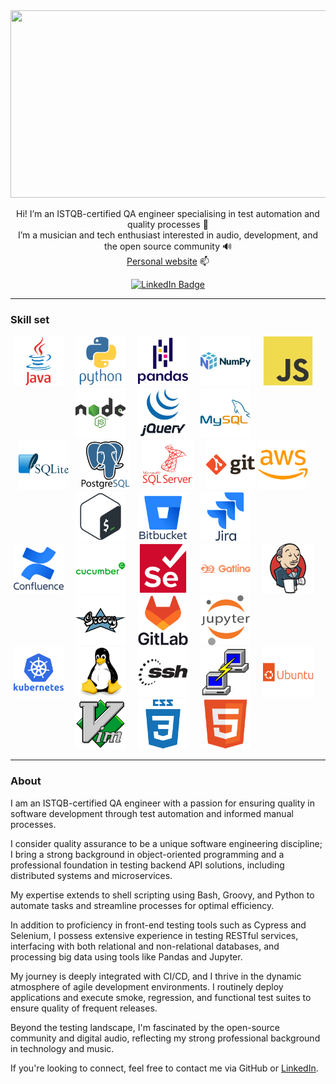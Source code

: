 <div align="center">
    <img src="https://media.giphy.com/media/dWesBcTLavkZuG35MI/giphy.gif" width="600" height="300"/>
  
  
   Hi! I’m an ISTQB-certified QA engineer specialising in test automation and quality processes 👋  
   I’m a musician and tech enthusiast interested in audio, development, and the open source community 🔊
   <br>[Personal website](https://gitme23.github.io) 📫 
  <br>
  <div id="header" align="center">
   <a href="https://www.linkedin.com/in/andy-hopwood-a4abaa239/">
      <img src="https://img.shields.io/badge/LinkedIn-blue?style=for-the-badge&logo=linkedin&logoColor=white" alt="LinkedIn Badge"/>
    </a>
    <div id="badges">
    </div>
    </div>
  </div>
  
  <!-- -
  GitMe23/GitMe23 is a ✨ special ✨ repository because its `README.md` (this file) appears on your GitHub profile.
  You can click the Preview link to take a look at your changes.
  - -->
  
  
  ---
  ### Skill set
  
  <div align="center">
    <img src="https://github.com/devicons/devicon/blob/master/icons/java/java-original-wordmark.svg" title="Java" alt="Java" width="80" height="80"/>&nbsp;&nbsp;&nbsp;&nbsp;
    <img src="https://github.com/devicons/devicon/blob/master/icons/python/python-original-wordmark.svg" title="Python" alt="Python" width="80" height="80"/>&nbsp;&nbsp;&nbsp;&nbsp;
   <img src="https://github.com/devicons/devicon/blob/master/icons/pandas/pandas-original-wordmark.svg" title="Pandas" alt="Pandas" width="80" height="80"/>&nbsp;&nbsp;&nbsp;&nbsp;
   <img src="https://github.com/devicons/devicon/blob/master/icons/numpy/numpy-original-wordmark.svg" title="numpy" alt="numpy" width="80" height="80"/>&nbsp;&nbsp;&nbsp;&nbsp;
   <img src="https://github.com/devicons/devicon/blob/master/icons/javascript/javascript-original.svg" title="JavaScript" alt="JavaScript" width="80" height="80"/>&nbsp;&nbsp;&nbsp;&nbsp;
   <img src="https://github.com/devicons/devicon/blob/master/icons/nodejs/nodejs-original-wordmark.svg" title="NodeJS" alt="NodeJS" width="80" height="80"/>&nbsp;&nbsp;&nbsp;&nbsp; 
   <img src="https://github.com/devicons/devicon/blob/master/icons/jquery/jquery-original-wordmark.svg" title="jQuery" alt="jQuery" width="80" height="80"/>&nbsp;&nbsp;&nbsp;&nbsp; 
    <img src="https://github.com/devicons/devicon/blob/master/icons/mysql/mysql-original-wordmark.svg" title="MySQL"  alt="MySQL" width="80" height="80"/>&nbsp;&nbsp;&nbsp;&nbsp;
   <br>
   <img src="https://github.com/devicons/devicon/blob/master/icons/sqlite/sqlite-original-wordmark.svg" title="sqlite" alt="sqlite" width="80" height="80"/>&nbsp;&nbsp;&nbsp;&nbsp;
   <img src="https://github.com/devicons/devicon/blob/master/icons/postgresql/postgresql-original-wordmark.svg" title="postgres" alt="postgres" width="80" height="80"/>&nbsp;&nbsp;&nbsp;&nbsp;
    <img src="https://github.com/devicons/devicon/blob/master/icons/microsoftsqlserver/microsoftsqlserver-plain-wordmark.svg" title="sqlserver" alt="sqlserver" width="80" height="80"/>&nbsp;&nbsp;&nbsp;&nbsp;
   <img src="https://github.com/devicons/devicon/blob/master/icons/git/git-original-wordmark.svg" title="Git" alt="Git" width="80" height="80"/>
  <img src="https://github.com/devicons/devicon/blob/master/icons/amazonwebservices/amazonwebservices-plain-wordmark.svg" title="AWS" alt="AWS" width="80" height="80"/>&nbsp;&nbsp;&nbsp;&nbsp;
  <img src="https://github.com/devicons/devicon/blob/master/icons/bash/bash-original.svg" title="Bash" alt="Bash" width="80" height="80"/>&nbsp;&nbsp;&nbsp;&nbsp;
  <img src="https://github.com/devicons/devicon/blob/master/icons/bitbucket/bitbucket-original-wordmark.svg" title="Bitbucket" alt="Bitbucket" width="80" height="80"/>&nbsp;&nbsp;&nbsp;&nbsp;
   <img src="https://github.com/devicons/devicon/blob/master/icons/jira/jira-original-wordmark.svg" title="Jira" alt="Jira" width="80" height="80"/>&nbsp;&nbsp;&nbsp;&nbsp;
   <br>
   <img src="https://github.com/devicons/devicon/blob/master/icons/confluence/confluence-original-wordmark.svg" title="Confluence" alt="Confluence" width="80" height="80"/>&nbsp;&nbsp;&nbsp;&nbsp;
   <img src="https://github.com/devicons/devicon/blob/master/icons/cucumber/cucumber-plain-wordmark.svg" title="Cucumber" alt="Cucumber" width="80" height="80"/>&nbsp;&nbsp;&nbsp;&nbsp;
   <img src="https://github.com/devicons/devicon/blob/master/icons/selenium/selenium-original.svg" title="Selenium" alt="Selenium" width="80" height="80"/>&nbsp;&nbsp;&nbsp;&nbsp;
  <img src="https://github.com/devicons/devicon/blob/master/icons/gatling/gatling-plain-wordmark.svg" title="Gatling" alt="Gatling" width="80" height="80"/>&nbsp;&nbsp;&nbsp;&nbsp;
  <img src="https://github.com/devicons/devicon/blob/master/icons/jenkins/jenkins-original.svg" title="Jenkins" alt="Jenkins" width="80" height="80"/>&nbsp;&nbsp;&nbsp;&nbsp;
   <img src="https://github.com/devicons/devicon/blob/master/icons/groovy/groovy-original.svg" title="Groovy" alt="Groovy" width="80" height="80"/>&nbsp;&nbsp;&nbsp;&nbsp;
   <img src="https://github.com/devicons/devicon/blob/master/icons/gitlab/gitlab-original-wordmark.svg" title="Gitlab" alt="Gitlab" width="80" height="80"/>&nbsp;&nbsp;&nbsp;&nbsp;
  <img src="https://github.com/devicons/devicon/blob/master/icons/jupyter/jupyter-original-wordmark.svg" title="Jupyter" alt="Jupyter" width="80" height="80"/>&nbsp;&nbsp;&nbsp;&nbsp;
   <br>
  <img src="https://github.com/devicons/devicon/blob/master/icons/kubernetes/kubernetes-plain-wordmark.svg" title="Kubernetes" alt="Kubernetes" width="80" height="80"/>&nbsp;&nbsp;&nbsp;&nbsp;
   <img src="https://github.com/devicons/devicon/blob/master/icons/linux/linux-original.svg" title="Linux" alt="Linux" width="80" height="80"/>&nbsp;&nbsp;&nbsp;&nbsp;
   <img src="https://github.com/devicons/devicon/blob/master/icons/ssh/ssh-original-wordmark.svg" title="ssh" alt="ssh" width="80" height="80"/>&nbsp;&nbsp;&nbsp;&nbsp;
   <img src="https://github.com/devicons/devicon/blob/master/icons/putty/putty-original.svg" title="putty" alt="putty" width="80" height="80"/>&nbsp;&nbsp;&nbsp;&nbsp;
   <img src="https://github.com/devicons/devicon/blob/master/icons/ubuntu/ubuntu-plain-wordmark.svg" title="ubuntu" alt="ubuntu" width="80" height="80"/>&nbsp;&nbsp;&nbsp;&nbsp;
   <img src="https://github.com/devicons/devicon/blob/master/icons/vim/vim-original.svg" title="vim" alt="vim" width="80" height="80"/>&nbsp;&nbsp;&nbsp;&nbsp;
  <img src="https://github.com/devicons/devicon/blob/master/icons/css3/css3-plain-wordmark.svg"  title="CSS3" alt="CSS" width="80" height="80"/>&nbsp;&nbsp;&nbsp;&nbsp;
    <img src="https://github.com/devicons/devicon/blob/master/icons/html5/html5-original.svg" title="HTML5" alt="HTML" width="80" height="80"/>&nbsp;&nbsp;&nbsp;&nbsp;
  </div>
  
  ---
  
  
  ### About
  
  I am an ISTQB-certified QA engineer with a passion for ensuring quality in software development through test automation and informed manual processes.
  
  I consider quality assurance to be a unique software engineering discipline; I bring a strong background in object-oriented programming and a professional foundation in testing backend API solutions, including distributed systems and microservices.
  
  My expertise extends to shell scripting using Bash, Groovy, and Python to automate tasks and streamline processes for optimal efficiency.
  
  In addition to proficiency in front-end testing tools such as Cypress and Selenium, I possess extensive experience in testing RESTful services, interfacing with both relational and non-relational databases, and processing big data using tools like Pandas and Jupyter.
  
  My journey is deeply integrated with CI/CD, and I thrive in the dynamic atmosphere of agile development environments. I routinely deploy applications and execute smoke, regression, and functional test suites to ensure quality of frequent releases.
  
  Beyond the testing landscape, I'm fascinated by the open-source community and digital audio, reflecting my strong professional background in technology and music.
  
  If you're looking to connect, feel free to contact me via GitHub or [LinkedIn](https://www.linkedin.com/in/andy-hopwood-a4abaa239/).
  
  <br>
  <img src="https://komarev.com/ghpvc/?username=GitMe23&style=flat-square&color=blue" alt=""/>
